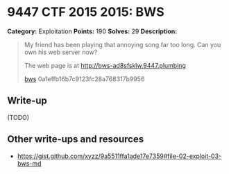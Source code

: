 # 9447 CTF 2015 2015: BWS

**Category:** Exploitation
**Points:** 190
**Solves:** 29
**Description:**

> My friend has been playing that annoying song far too long. Can you own his web server now?
> 
> The web page is at <http://bws-ad8sfsklw.9447.plumbing>
> 
> [bws](./bws-0a1effb16b7c9123fc28a768317b9956)  0a1effb16b7c9123fc28a768317b9956


## Write-up

(TODO)

## Other write-ups and resources

* <https://gist.github.com/xyzz/9a5511ffa1ade17e7359#file-02-exploit-03-bws-md>
